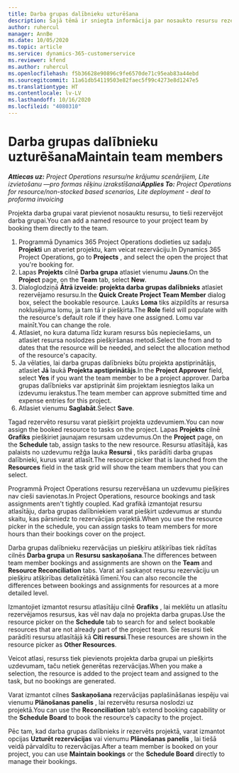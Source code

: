 ```yaml
---
title: Darba grupas dalībnieku uzturēšana
description: Šajā tēmā ir sniegta informācija par nosaukto resursu rezervēšanu projekta darba grupām un to piešķiršanu uzdevumiem.
author: ruhercul
manager: AnnBe
ms.date: 10/05/2020
ms.topic: article
ms.service: dynamics-365-customerservice
ms.reviewer: kfend
ms.author: ruhercul
ms.openlocfilehash: f5b36628e90896c9fe6570de71c95eab83a44ebd
ms.sourcegitcommit: 11a61db54119503e82faec5f99c4273e8d1247e5
ms.translationtype: HT
ms.contentlocale: lv-LV
ms.lasthandoff: 10/16/2020
ms.locfileid: "4080310"
---
```

# <a name="maintain-team-members"></a><span data-ttu-id="3fcc8-103">Darba grupas dalībnieku uzturēšana</span><span class="sxs-lookup"><span data-stu-id="3fcc8-103">Maintain team members</span></span>

<span data-ttu-id="3fcc8-104">_**Attiecas uz:** Project Operations resursu/ne krājumu scenārijiem, Lite izvietošanu —pro formas rēķinu izrakstīšanai_</span><span class="sxs-lookup"><span data-stu-id="3fcc8-104">_**Applies To:** Project Operations for resource/non-stocked based scenarios, Lite deployment - deal to proforma invoicing_</span></span>

<span data-ttu-id="3fcc8-105">Projekta darba grupai varat pievienot nosauktu resursu, to tieši rezervējot darba grupai.</span><span class="sxs-lookup"><span data-stu-id="3fcc8-105">You can add a named resource to your project team by booking them directly to the team.</span></span>

1. <span data-ttu-id="3fcc8-106">Programmā Dynamics 365 Project Operations dodieties uz sadaļu **Projekti** un atveriet projektu, kam veicat rezervāciju.</span><span class="sxs-lookup"><span data-stu-id="3fcc8-106">In Dynamics 365 Project Operations, go to **Projects** , and select the open the project that you're booking for.</span></span>
2. <span data-ttu-id="3fcc8-107">Lapas **Projekts** cilnē **Darba grupa** atlasiet vienumu **Jauns**.</span><span class="sxs-lookup"><span data-stu-id="3fcc8-107">On the **Project** page, on the **Team** tab, select **New**.</span></span> 
3. <span data-ttu-id="3fcc8-108">Dialoglodziņā **Ātrā izveide: projekta darba grupas dalībnieks** atlasiet rezervējamo resursu.</span><span class="sxs-lookup"><span data-stu-id="3fcc8-108">In the **Quick Create Project Team Member** dialog box, select the bookable resource.</span></span> <span data-ttu-id="3fcc8-109">Lauks **Loma** tiks aizpildīts ar resursa noklusējuma lomu, ja tam tā ir piešķirta.</span><span class="sxs-lookup"><span data-stu-id="3fcc8-109">The **Role** field will populate with the resource's default role if they have one assigned.</span></span> <span data-ttu-id="3fcc8-110">Lomu var mainīt.</span><span class="sxs-lookup"><span data-stu-id="3fcc8-110">You can change the role.</span></span> 
4. <span data-ttu-id="3fcc8-111">Atlasiet, no kura datuma līdz kuram resurss būs nepieciešams, un atlasiet resursa noslodzes piešķiršanas metodi.</span><span class="sxs-lookup"><span data-stu-id="3fcc8-111">Select the from and to dates that the resource will be needed, and select the allocation method of the resource's capacity.</span></span> 
5. <span data-ttu-id="3fcc8-112">Ja vēlaties, lai darba grupas dalībnieks būtu projekta apstiprinātājs, atlasiet **Jā** laukā **Projekta apstiprinātājs**.</span><span class="sxs-lookup"><span data-stu-id="3fcc8-112">In the **Project Approver** field, select **Yes** if you want the team member to be a project approver.</span></span> <span data-ttu-id="3fcc8-113">Darba grupas dalībnieks var apstiprināt šim projektam iesniegtos laika un izdevumu ierakstus.</span><span class="sxs-lookup"><span data-stu-id="3fcc8-113">The team member can approve submitted time and expense entries for this project.</span></span> 
6. <span data-ttu-id="3fcc8-114">Atlasiet vienumu **Saglabāt**.</span><span class="sxs-lookup"><span data-stu-id="3fcc8-114">Select **Save**.</span></span>

<span data-ttu-id="3fcc8-115">Tagad rezervēto resursu varat piešķirt projekta uzdevumiem.</span><span class="sxs-lookup"><span data-stu-id="3fcc8-115">You can now assign the booked resource to tasks on the project.</span></span> <span data-ttu-id="3fcc8-116">Lapas **Projekts** cilnē **Grafiks** piešķiriet jaunajam resursam uzdevumus.</span><span class="sxs-lookup"><span data-stu-id="3fcc8-116">On the **Project** page, on the **Schedule** tab, assign tasks to the new resource.</span></span> <span data-ttu-id="3fcc8-117">Resursu atlasītājā, kas palaists no uzdevumu režģa lauka **Resursi** , tiks parādīti darba grupas dalībnieki, kurus varat atlasīt.</span><span class="sxs-lookup"><span data-stu-id="3fcc8-117">The resource picker that is launched from the **Resources** field in the task grid will show the team members that you can select.</span></span>


<span data-ttu-id="3fcc8-118">Programmā Project Operations resursu rezervēšana un uzdevumu piešķires nav cieši savienotas.</span><span class="sxs-lookup"><span data-stu-id="3fcc8-118">In Project Operations, resource bookings and task assignments aren't tightly coupled.</span></span> <span data-ttu-id="3fcc8-119">Kad grafikā izmantojat resursu atlasītāju, darba grupas dalībniekiem varat piešķirt uzdevumus ar stundu skaitu, kas pārsniedz to rezervācijas projektā.</span><span class="sxs-lookup"><span data-stu-id="3fcc8-119">When you use the resource picker in the schedule, you can assign tasks to team members for more hours than their bookings cover on the project.</span></span>

<span data-ttu-id="3fcc8-120">Darba grupas dalībnieku rezervācijas un piešķiru atšķirības tiek rādītas cilnēs **Darba grupa** un **Resursu saskaņošana**.</span><span class="sxs-lookup"><span data-stu-id="3fcc8-120">The differences between team member bookings and assignments are shown on the **Team** and **Resource Reconciliation** tabs.</span></span> <span data-ttu-id="3fcc8-121">Varat arī saskaņot resursu rezervāciju un piešķiru atšķirības detalizētākā līmenī.</span><span class="sxs-lookup"><span data-stu-id="3fcc8-121">You can also reconcile the differences between bookings and assignments for resources at a more detailed level.</span></span>

<span data-ttu-id="3fcc8-122">Izmantojiet izmantot resursu atlasītāju cilnē **Grafiks** , lai meklētu un atlasītu rezervējamos resursus, kas vēl nav daļa no projekta darba grupas.</span><span class="sxs-lookup"><span data-stu-id="3fcc8-122">Use the resource picker on the **Schedule** tab to search for and select bookable resources that are not already part of the project team.</span></span> <span data-ttu-id="3fcc8-123">Šie resursi tiek parādīti resursu atlasītājā kā **Citi resursi**.</span><span class="sxs-lookup"><span data-stu-id="3fcc8-123">These resources are shown in the resource picker as **Other Resources**.</span></span>

<span data-ttu-id="3fcc8-124">Veicot atlasi, resurss tiek pievienots projekta darba grupai un piešķirts uzdevumam, taču netiek ģenerētas rezervācijas.</span><span class="sxs-lookup"><span data-stu-id="3fcc8-124">When you make a selection, the resource is added to the project team and assigned to the task, but no bookings are generated.</span></span>

<span data-ttu-id="3fcc8-125">Varat izmantot cilnes **Saskaņošana** rezervācijas paplašināšanas iespēju vai vienumu **Plānošanas panelis** , lai rezervētu resursa noslodzi uz projektā.</span><span class="sxs-lookup"><span data-stu-id="3fcc8-125">You can use the **Reconciliation** tab’s extend booking capability or the **Schedule Board** to book the resource’s capacity to the project.</span></span>

<span data-ttu-id="3fcc8-126">Pēc tam, kad darba grupas dalībnieks ir rezervēts projektā, varat izmantot opcijas **Uzturēt rezervācijas** vai vienumu **Plānošanas panelis** , lai tiešā veidā pārvaldītu to rezervācijas.</span><span class="sxs-lookup"><span data-stu-id="3fcc8-126">After a team member is booked on your project, you can use **Maintain bookings** or the **Schedule Board** directly to manage their bookings.</span></span>
